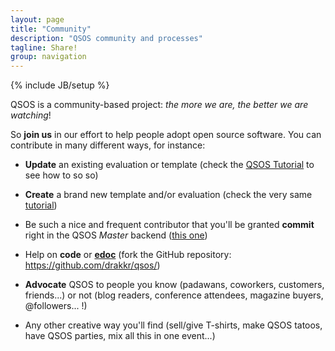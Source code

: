 ```yaml
---
layout: page
title: "Community"
description: "QSOS community and processes"
tagline: Share!
group: navigation
---
```

{% include JB/setup %}

QSOS is a community-based project: _the more we are, the better we are watching_!

So __join us__ in our effort to help people adopt open source software. You can contribute in many different ways, for instance:

* __Update__ an existing evaluation or template (check the [QSOS Tutorial]() to see how to so so)

* __Create__ a brand new template and/or evaluation (check the very same [tutorial]())

* Be such a nice and frequent contributor that you'll be granted __commit__ right in the QSOS _Master_ backend ([this one]())

* Help on __code__ or [__edoc__](http://www.semeteys.org/wiki/edoc) (fork the GitHub repository: <https://github.com/drakkr/qsos/>)

* __Advocate__ QSOS to people you know (padawans, coworkers, customers, friends...) or not (blog readers, conference attendees, magazine buyers, @followers... !)

* Any other creative way you'll find (sell/give T-shirts, make QSOS tatoos, have QSOS parties, mix all this in one event...)
